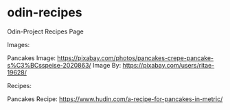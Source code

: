 # odin-recipes
Odin-Project Recipes Page

Images:

Pancakes Image: https://pixabay.com/photos/pancakes-crepe-pancake-s%C3%BCsspeise-2020863/
Image By: https://pixabay.com/users/ritae-19628/

Recipes:

Pancakes Recipe: https://www.hudin.com/a-recipe-for-pancakes-in-metric/